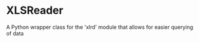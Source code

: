 XLSReader
=========

A Python wrapper class for the 'xlrd' module that allows for easier querying of data
